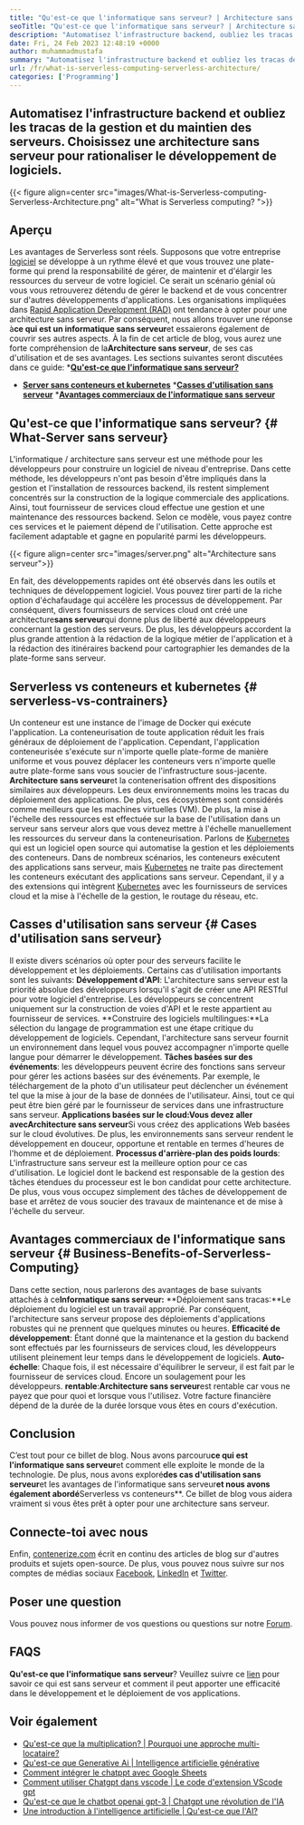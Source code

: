 ```yaml
---
title: "Qu'est-ce que l'informatique sans serveur? | Architecture sans serveur" 
seoTitle: "Qu'est-ce que l'informatique sans serveur? | Architecture sans serveur" 
description: "Automatisez l'infrastructure backend, oubliez les tracas de la gestion et du maintien des serveurs. Choisissez une architecture sans serveur pour rationaliser le développement de logiciels." 
date: Fri, 24 Feb 2023 12:48:19 +0000
author: muhammadmustafa
summary: "Automatisez l'infrastructure backend et oubliez les tracas de la gestion & amp; maintenir des serveurs. Choisissez une architecture sans serveur pour rationaliser le développement de logiciels." 
url: /fr/what-is-serverless-computing-serverless-architecture/
categories: ['Programming']
---
```


## Automatisez l'infrastructure backend et oubliez les tracas de la gestion et du maintien des serveurs. Choisissez une architecture sans serveur pour rationaliser le développement de logiciels.

{{< figure align=center src="images/What-is-Serverless-computing-Serverless-Architecture.png" alt="What is Serverless computing? ">}}


## Aperçu
Les avantages de Serverless sont réels. Supposons que votre entreprise [logiciel][1] se développe à un rythme élevé et que vous trouvez une plate-forme qui prend la responsabilité de gérer, de maintenir et d'élargir les ressources du serveur de votre logiciel. Ce serait un scénario génial où vous vous retrouverez détendu de gérer le backend et de vous concentrer sur d'autres développements d'applications. Les organisations impliquées dans [Rapid Application Development (RAD)][2] ont tendance à opter pour une architecture sans serveur. Par conséquent, nous allons trouver une réponse à**ce qui est un informatique sans serveur**et essaierons également de couvrir ses autres aspects. À la fin de cet article de blog, vous aurez une forte compréhension de la**Architecture sans serveur**, de ses cas d'utilisation et de ses avantages.
Les sections suivantes seront discutées dans ce guide:
  ***[Qu'est-ce que l'informatique sans serveur?][3]**
  * [**Server sans conteneurs et kubernetes**][4]
  ***[Casses d'utilisation sans serveur][5]**
  ***[Avantages commerciaux de l'informatique sans serveur][6]**

## Qu'est-ce que l'informatique sans serveur? {# What-Server sans serveur}
L'informatique / architecture sans serveur est une méthode pour les développeurs pour construire un logiciel de niveau d'entreprise. Dans cette méthode, les développeurs n'ont pas besoin d'être impliqués dans la gestion et l'installation de ressources backend, ils restent simplement concentrés sur la construction de la logique commerciale des applications. Ainsi, tout fournisseur de services cloud effectue une gestion et une maintenance des ressources backend. Selon ce modèle, vous payez contre ces services et le paiement dépend de l'utilisation. Cette approche est facilement adaptable et gagne en popularité parmi les développeurs.

{{< figure align=center src="images/server.png" alt="Architecture sans serveur">}}

En fait, des développements rapides ont été observés dans les outils et techniques de développement logiciel. Vous pouvez tirer parti de la riche option d'échafaudage qui accélère les processus de développement. Par conséquent, divers fournisseurs de services cloud ont créé une architecture**sans serveur**qui donne plus de liberté aux développeurs concernant la gestion des serveurs. De plus, les développeurs accordent la plus grande attention à la rédaction de la logique métier de l'application et à la rédaction des itinéraires backend pour cartographier les demandes de la plate-forme sans serveur.

## Serverless vs conteneurs et kubernetes {# serverless-vs-contrainers}
Un conteneur est une instance de l'image de Docker qui exécute l'application. La conteneurisation de toute application réduit les frais généraux de déploiement de l'application. Cependant, l'application conteneurisée s'exécute sur n'importe quelle plate-forme de manière uniforme et vous pouvez déplacer les conteneurs vers n'importe quelle autre plate-forme sans vous soucier de l'infrastructure sous-jacente.
**Architecture sans serveur**et la contenerisation offrent des dispositions similaires aux développeurs. Les deux environnements moins les tracas du déploiement des applications. De plus, ces écosystèmes sont considérés comme meilleurs que les machines virtuelles (VM). De plus, la mise à l'échelle des ressources est effectuée sur la base de l'utilisation dans un serveur sans serveur alors que vous devez mettre à l'échelle manuellement les ressources du serveur dans la conteneurisation.
Parlons de [Kubernetes][7] qui est un logiciel open source qui automatise la gestion et les déploiements des conteneurs. Dans de nombreux scénarios, les conteneurs exécutent des applications sans serveur, mais [Kubernetes][7] ne traite pas directement les conteneurs exécutant des applications sans serveur. Cependant, il y a des extensions qui intègrent [Kubernetes][7] avec les fournisseurs de services cloud et la mise à l'échelle de la gestion, le routage du réseau, etc.

## Casses d'utilisation sans serveur {# Cases d'utilisation sans serveur}
Il existe divers scénarios où opter pour des serveurs facilite le développement et les déploiements. Certains cas d'utilisation importants sont les suivants:
**Développement d'API**: L'architecture sans serveur est la priorité absolue des développeurs lorsqu'il s'agit de créer une API RESTful pour votre logiciel d'entreprise. Les développeurs se concentrent uniquement sur la construction de voies d'API et le reste appartient au fournisseur de services.
**Construire des logiciels multilingues:**La sélection du langage de programmation est une étape critique du développement de logiciels. Cependant, l'architecture sans serveur fournit un environnement dans lequel vous pouvez accompagner n'importe quelle langue pour démarrer le développement.
**Tâches basées sur des événements**: les développeurs peuvent écrire des fonctions sans serveur pour gérer les actions basées sur des événements. Par exemple, le téléchargement de la photo d'un utilisateur peut déclencher un événement tel que la mise à jour de la base de données de l'utilisateur. Ainsi, tout ce qui peut être bien géré par le fournisseur de services dans une infrastructure sans serveur.
**Applications basées sur le cloud:**Vous devez aller avec**Architecture sans serveur**Si vous créez des applications Web basées sur le cloud évolutives. De plus, les environnements sans serveur rendent le développement en douceur, opportune et rentable en termes d'heures de l'homme et de déploiement.
**Processus d'arrière-plan des poids lourds**: L'infrastructure sans serveur est la meilleure option pour ce cas d'utilisation. Le logiciel dont le backend est responsable de la gestion des tâches étendues du processeur est le bon candidat pour cette architecture. De plus, vous vous occupez simplement des tâches de développement de base et arrêtez de vous soucier des travaux de maintenance et de mise à l'échelle du serveur.

## Avantages commerciaux de l'informatique sans serveur {# Business-Benefits-of-Serverless-Computing}
Dans cette section, nous parlerons des avantages de base suivants attachés à ce**Informatique sans serveur:**
**Déploiement sans tracas:**Le déploiement du logiciel est un travail approprié. Par conséquent, l'architecture sans serveur propose des déploiements d'applications robustes qui ne prennent que quelques minutes ou heures.
**Efficacité de développement**: Étant donné que la maintenance et la gestion du backend sont effectués par les fournisseurs de services cloud, les développeurs utilisent pleinement leur temps dans le développement de logiciels.
**Auto-échelle**: Chaque fois, il est nécessaire d'équilibrer le serveur, il est fait par le fournisseur de services cloud. Encore un soulagement pour les développeurs.
**rentable**:**Architecture sans serveur**est rentable car vous ne payez que pour quoi et lorsque vous l'utilisez. Votre facture financière dépend de la durée de la durée lorsque vous êtes en cours d'exécution.

## Conclusion
C’est tout pour ce billet de blog. Nous avons parcouru**ce qui est l'informatique sans serveur**et comment elle exploite le monde de la technologie. De plus, nous avons exploré**des cas d'utilisation sans serveur**et les avantages de l'informatique sans serveur**et nous avons également abordé**Serverless vs conteneurs**. Ce billet de blog vous aidera vraiment si vous êtes prêt à opter pour une architecture sans serveur.

## Connecte-toi avec nous
Enfin, [contenerize.com][8] écrit en continu des articles de blog sur d'autres produits et sujets open-source. De plus, vous pouvez nous suivre sur nos comptes de médias sociaux [Facebook][9], [LinkedIn][10] et [Twitter][11].

## Poser une question
Vous pouvez nous informer de vos questions ou questions sur notre [Forum][12].

## FAQS
**Qu'est-ce que l'informatique sans serveur**?
Veuillez suivre ce [lien][3] pour savoir ce qui est sans serveur et comment il peut apporter une efficacité dans le développement et le déploiement de vos applications.

## Voir également
  * [Qu'est-ce que la multiplication? | Pourquoi une approche multi-locataire?][13]
  * [Qu'est-ce que Generative Ai | Intelligence artificielle générative][14]
  * [Comment intégrer le chatppt avec Google Sheets][15]
  * [Comment utiliser Chatgpt dans vscode | Le code d'extension VScode gpt][16]
  * [Qu'est-ce que le chatbot openai gpt-3 | Chatgpt une révolution de l'IA][17]
  * [Une introduction à l'intelligence artificielle | Qu'est-ce que l'AI?][18]

  
[1]: https://products.containerize.com/
[2]: https://products.containerize.com/rad/
[3]: #What-is-serverless-computing
[4]: #Serverless-vs-Containers
[5]: #Serverless-use-cases
[6]: #Business-benefits-of-Serverless-Computing
[7]: https://products.containerize.com/devops/kubernetes/
[8]: https://www.containerize.com/
[9]: https://web.facebook.com/containerize
[10]: https://www.linkedin.com/company/containerize/
[11]: https://twitter.com/containerize_co
[12]: https://forum.containerize.com/
[13]: https://blog.containerize.com/programming/what-is-multitenancy-why-a-multi-tenant-approach-2/
[14]: https://blog.containerize.com/artificial-intelligence/what-is-generative-ai-generative-artificial-intelligence/
[15]: https://blog.containerize.com/artificial-intelligence/integrate-chatgpt-with-google-sheets/
[16]: https://blog.containerize.com/artificial-intelligence/how-to-use-chatgpt-in-vscode-the-vscode-extension-codegpt/
[17]: https://blog.containerize.com/artificial-intelligence/what-is-openai-chatbot-gpt-3-chatgpt-an-ai-revolution/
[18]: https://blog.containerize.com/artificial-intelligence/an-introduction-to-artificial-intelligence-what-is-ai/
